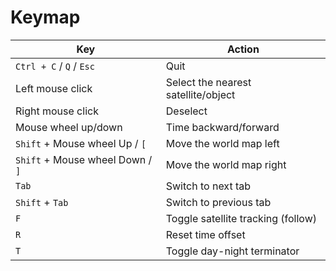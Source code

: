 # Keymap

| Key                              | Action                              |
|----------------------------------|-------------------------------------|
| `Ctrl + C` / `Q` / `Esc`         | Quit                                |
| Left mouse click                 | Select the nearest satellite/object |
| Right mouse click                | Deselect                            |
| Mouse wheel up/down              | Time backward/forward               |
| `Shift` + Mouse wheel Up / `[`   | Move the world map left             |
| `Shift` + Mouse wheel Down / `]` | Move the world map right            |
| `Tab`                            | Switch to next tab                  |
| `Shift` + `Tab`                  | Switch to previous tab              |
| `F`                              | Toggle satellite tracking (follow)  |
| `R`                              | Reset time offset                   |
| `T`                              | Toggle day-night terminator         |
